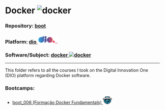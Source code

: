 # Docker <img src="https://cdn.jsdelivr.net/gh/devicons/devicon/icons/docker/docker-original.svg" alt="docker" width="auto" height="45">

### Repository: [boot](../../)
### Platform: <a href="../">dio   <img src="https://github.com/PedroHeeger/main/blob/main/0-aux/logos/plataforma/dio.jpeg" alt="dio" width="auto" height="25"></a>
### Software/Subject: <a href="./">docker   <img src="https://cdn.jsdelivr.net/gh/devicons/devicon/icons/docker/docker-original.svg" alt="docker" width="auto" height="25"></a>

---

This folder refers to all the courses I took on the Digital Innovation One (DIO) platform regarding Docker software.

### Bootcamps:
- <a href="./boot_006/">boot_006 (Formação Docker Fundamentals)   <img src="./boot_006/0-aux/logo_boot.png" alt="boot_006" width="auto" height="25"></a>